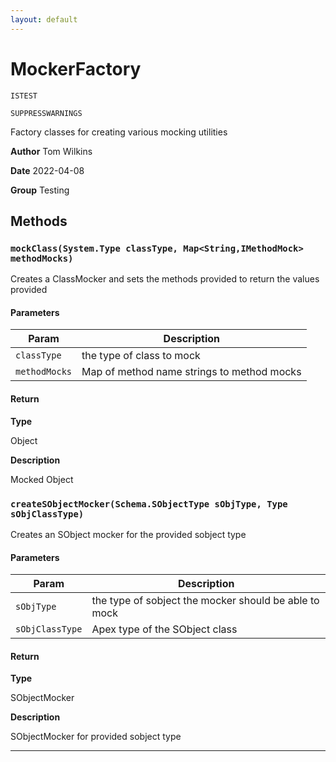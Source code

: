 ```yaml
---
layout: default
---
```

# MockerFactory

`ISTEST`

`SUPPRESSWARNINGS`

Factory classes for creating various mocking utilities


**Author** Tom Wilkins


**Date** 2022-04-08


**Group** Testing

## Methods
### `mockClass(System.Type classType, Map<String,IMethodMock> methodMocks)`

Creates a ClassMocker and sets the methods provided to return the values provided

#### Parameters
|Param|Description|
|---|---|
|`classType`|the type of class to mock|
|`methodMocks`|Map of method name strings to method mocks|

#### Return

**Type**

Object

**Description**

Mocked Object

### `createSObjectMocker(Schema.SObjectType sObjType, Type sObjClassType)`

Creates an SObject mocker for the provided sobject type

#### Parameters
|Param|Description|
|---|---|
|`sObjType`|the type of sobject the mocker should be able to mock|
|`sObjClassType`|Apex type of the SObject class|

#### Return

**Type**

SObjectMocker

**Description**

SObjectMocker for provided sobject type

---
